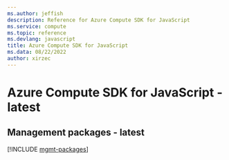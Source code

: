 ```yaml
---
ms.author: jeffish
description: Reference for Azure Compute SDK for JavaScript
ms.service: compute
ms.topic: reference
ms.devlang: javascript
title: Azure Compute SDK for JavaScript
ms.data: 08/22/2022
author: xirzec
---
```

# Azure Compute SDK for JavaScript - latest

## Management packages - latest
[!INCLUDE [mgmt-packages](compute-mgmt-index.md)]